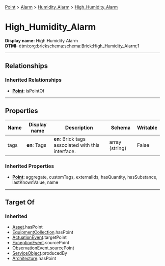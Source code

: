 [Point](../../Point.md) > [Alarm](../Alarm.md) > [Humidity_Alarm](Humidity_Alarm.md) > [High_Humidity_Alarm](#)
# High_Humidity_Alarm

**Display name:** High Humidity Alarm<br />
**DTMI:** dtmi:org:brickschema:schema:Brick:High_Humidity_Alarm;1

---

## Relationships
### Inherited Relationships
* **[Point](../../Point.md):** isPointOf

---

## Properties
|Name|Display name|Description|Schema|Writable|
|-|-|-|-|-|
|tags|**en**: Tags|**en**: Brick tags associated with this interface.|array (string)|False|
### Inherited Properties
* **[Point](../../Point.md):** aggregate, customTags, externalIds, hasQuantity, hasSubstance, lastKnownValue, name

---

## Target Of
### Inherited
* [Asset](../../../Asset/Asset.md).hasPoint
* [EquipmentCollection](../../../Collection/AssetCollection/EquipmentCollection/EquipmentCollection.md).hasPoint
* [ActuationEvent](../../../Event/PointEvent/ActuationEvent.md).targetPoint
* [ExceptionEvent](../../../Event/PointEvent/ExceptionEvent.md).sourcePoint
* [ObservationEvent](../../../Event/PointEvent/ObservationEvent.md).sourcePoint
* [ServiceObject](../../../Information/ServiceObject/ServiceObject.md).producedBy
* [Architecture](../../../Space/Architecture/Architecture.md).hasPoint
